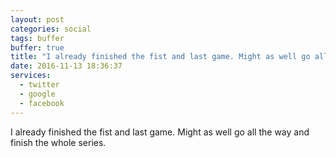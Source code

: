 ```yaml
---
layout: post
categories: social
tags: buffer
buffer: true
title: "I already finished the fist and last game. Might as well go all the way and finish the whole series."
date: 2016-11-13 18:36:37
services: 
  - twitter
  - google
  - facebook
---
```

I already finished the fist and last game. Might as well go all the way and finish the whole series.
